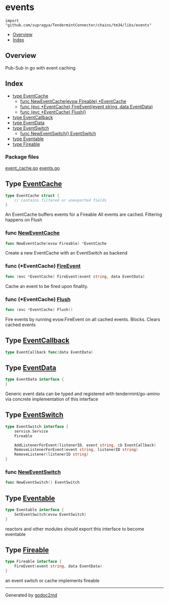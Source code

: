 

# events

`import "github.com/supragya/TendermintConnector/chains/tm34/libs/events"`

* [Overview](#pkg-overview)
* [Index](#pkg-index)

## Overview

Pub-Sub in go with event caching

## Index

* [type EventCache](#EventCache)
    * [func NewEventCache(evsw Fireable) *EventCache](#NewEventCache)
    * [func (evc *EventCache) FireEvent(event string, data EventData)](#EventCache.FireEvent)
    * [func (evc *EventCache) Flush()](#EventCache.Flush)
* [type EventCallback](#EventCallback)
* [type EventData](#EventData)
* [type EventSwitch](#EventSwitch)
    * [func NewEventSwitch() EventSwitch](#NewEventSwitch)
* [type Eventable](#Eventable)
* [type Fireable](#Fireable)


### Package files

[event_cache.go](/src/github.com/supragya/TendermintConnector/chains/tm34/libs/events/event_cache.go) [events.go](/src/github.com/supragya/TendermintConnector/chains/tm34/libs/events/events.go) 






## Type [EventCache](/src/target/event_cache.go?s=116:179#L5)

``` go
type EventCache struct {
    // contains filtered or unexported fields
}
```

An EventCache buffers events for a Fireable
All events are cached. Filtering happens on Flush







### func [NewEventCache](/src/target/event_cache.go?s=239:284#L11)

``` go
func NewEventCache(evsw Fireable) *EventCache
```

Create a new EventCache with an EventSwitch as backend





### func (\*EventCache) [FireEvent](/src/target/event_cache.go?s=449:511#L24)

``` go
func (evc *EventCache) FireEvent(event string, data EventData)
```

Cache an event to be fired upon finality.




### func (\*EventCache) [Flush](/src/target/event_cache.go?s=735:765#L31)

``` go
func (evc *EventCache) Flush()
```

Fire events by running evsw.FireEvent on all cached events. Blocks.
Clears cached events




## Type [EventCallback](/src/target/events.go?s=4201:4240#L185)

``` go
type EventCallback func(data EventData)
```









## Type [EventData](/src/target/events.go?s=243:294#L14)

``` go
type EventData interface {
}
```

Generic event data can be typed and registered with tendermint/go-amino
via concrete implementation of this interface










## Type [EventSwitch](/src/target/events.go?s=560:771#L29)

``` go
type EventSwitch interface {
    service.Service
    Fireable

    AddListenerForEvent(listenerID, event string, cb EventCallback)
    RemoveListenerForEvent(event string, listenerID string)
    RemoveListener(listenerID string)
}
```






### func [NewEventSwitch](/src/target/events.go?s=917:950#L46)

``` go
func NewEventSwitch() EventSwitch
```




## Type [Eventable](/src/target/events.go?s=378:440#L20)

``` go
type Eventable interface {
    SetEventSwitch(evsw EventSwitch)
}
```

reactors and other modules should export
this interface to become eventable










## Type [Fireable](/src/target/events.go?s=490:558#L25)

``` go
type Fireable interface {
    FireEvent(event string, data EventData)
}
```

an event switch or cache implements fireable














- - -
Generated by [godoc2md](http://godoc.org/github.com/davecheney/godoc2md)
